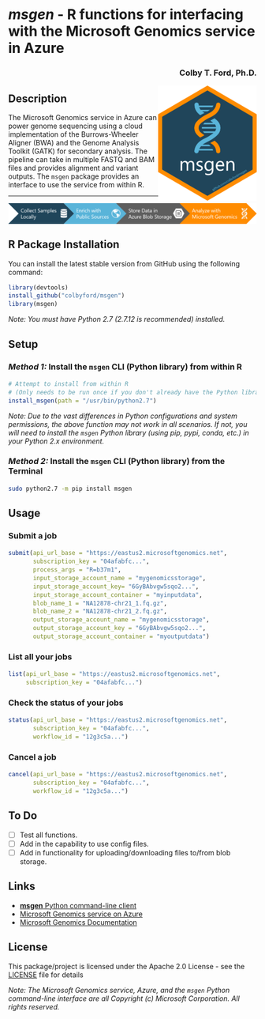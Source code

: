 
# *msgen* - R functions for interfacing with the Microsoft Genomics service in Azure
<h3 align = "right">Colby T. Ford, Ph.D.</h3>
<img align="right" src="https://raw.githubusercontent.com/colbyford/msgen/master/img/msgen_hex.png" alt="msgen icon" width="200">

## Description

The Microsoft Genomics service in Azure can power genome sequencing using a cloud implementation of the Burrows-Wheeler Aligner (BWA) and the Genome Analysis Toolkit (GATK) for secondary analysis. The pipeline can take in multiple FASTQ and BAM files and provides alignment and variant outputs. The `msgen` package provides an interface to use the service from within R.

---
<img align="center" src="https://raw.githubusercontent.com/colbyford/msgen/master/img/msgen_workflow.png" alt="msgen workflow">

## R Package Installation

You can install the latest stable version from GitHub using the following command:
```r
library(devtools)
install_github("colbyford/msgen")
library(msgen)
```
*Note: You must have Python 2.7 (2.7.12 is recommended) installed.*

## Setup

### *Method 1:* Install the `msgen` CLI (Python library) from within R
```r
# Attempt to install from within R
# (Only needs to be run once if you don't already have the Python library installed.)
install_msgen(path = "/usr/bin/python2.7")
```
*Note: Due to the vast differences in Python configurations and system permissions, the above function may not work in all scenarios. If not, you will need to install the `msgen` Python library (using pip, pypi, conda, etc.) in your Python 2.x environment.*

### *Method 2:* Install the `msgen` CLI (Python library) from the Terminal
```bash
sudo python2.7 -m pip install msgen
```

## Usage
### Submit a job
```r
submit(api_url_base = "https://eastus2.microsoftgenomics.net",
       subscription_key = "04afabfc...",
       process_args = "R=b37m1",
       input_storage_account_name = "mygenomicsstorage",
       input_storage_account_key= "6GyBAbvgw5sqo2...",
       input_storage_account_container = "myinputdata",
       blob_name_1 = "NA12878-chr21_1.fq.gz",
       blob_name_2 = "NA12878-chr21_2.fq.gz",
       output_storage_account_name = "mygenomicsstorage",
       output_storage_account_key = "6GyBAbvgw5sqo2...",
       output_storage_account_container = "myoutputdata")
```

### List all your jobs 
```r
list(api_url_base = "https://eastus2.microsoftgenomics.net",
     subscription_key = "04afabfc...")
```

### Check the status of your jobs
```r
status(api_url_base = "https://eastus2.microsoftgenomics.net",
       subscription_key = "04afabfc...",
       workflow_id = "12g3c5a...")
```

### Cancel a job
```r
cancel(api_url_base = "https://eastus2.microsoftgenomics.net",
       subscription_key = "04afabfc...",
       workflow_id = "12g3c5a...")
```

## To Do
- [ ] Test all functions.
- [ ] Add in the capability to use config files.
- [ ] Add in functionality for uploading/downloading files to/from blob storage.

## Links

- [__msgen__ Python command-line client](https://github.com/microsoft/msgen)
- [Microsoft Genomics service on Azure](https://azure.microsoft.com/en-us/services/genomics/)
- [Microsoft Genomics Documentation](https://docs.microsoft.com/en-us/azure/genomics/)


## License

This package/project is licensed under the Apache 2.0 License - see the [LICENSE](LICENSE) file for details

*Note: The Microsoft Genomics service, Azure, and the `msgen` Python command-line interface are all Copyright (c) Microsoft Corporation. All rights reserved.*
